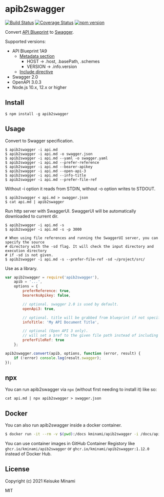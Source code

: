 # apib2swagger

[![Build Status](https://travis-ci.org/kminami/apib2swagger.svg?branch=master)](https://travis-ci.org/kminami/apib2swagger)
[![Coverage Status](https://coveralls.io/repos/github/kminami/apib2swagger/badge.svg?branch=master)](https://coveralls.io/github/kminami/apib2swagger?branch=master)
[![npm version](https://badge.fury.io/js/apib2swagger.svg)](https://badge.fury.io/js/apib2swagger)

Convert [API Blueprint][] to [Swagger][].

Supported versions:
- API Blueprint 1A9
    - [Metadata section](https://github.com/apiaryio/api-blueprint/blob/master/API%20Blueprint%20Specification.md#def-metadata-section)
        - HOST -> .host, .basePath, .schemes
        - VERSION -> .info.version
    - [Include directive](https://github.com/danielgtaylor/aglio#including-files)
- Swagger 2.0
- OpenAPI 3.0.3
- Node.js 10.x, 12.x or higher

## Install

```
$ npm install -g apib2swagger
```

## Usage

Convert to Swagger specification.
```shell
$ apib2swagger -i api.md
$ apib2swagger -i api.md -o swagger.json
$ apib2swagger -i api.md --yaml -o swagger.yaml
$ apib2swagger -i api.md --prefer-reference
$ apib2swagger -i api.md --bearer-apikey
$ apib2swagger -i api.md --open-api-3
$ apib2swagger -i api.md --info-title
$ apib2swagger -i api.md --prefer-file-ref
```

Without -i option it reads from STDIN, without -o option writes to STDOUT.
```shell
$ apib2swagger < api.md > swagger.json
$ cat api.md | apib2swagger
```

Run http server with SwaggerUI.
SwaggerUI will be automatically downloaded to current dir.
```shell
$ apib2swagger -i api.md -s
$ apib2swagger -i api.md -s -p 3000

# When using file references and running the SwaggerUI server, you can specify the source
# directory with the -sd flag. It will check the input directory and execution directory
# if -sd is not given.
$ apib2swagger -i api.md -s --prefer-file-ref -sd ~/project/src/
```

Use as a library.
```javascript
var apib2swagger = require('apib2swagger'),
    apib = '...',
    options = { 
        preferReference: true, 
        bearerAsApikey: false,

        // optional. swagger 2.0 is used by default.
        openApi3: true, 

        // optional. title will be grabbed from blueprint if not specified.
        infoTitle: 'My API Document Title', 

        // optional (Open API 3 only). 
        // will set a $ref to the given file path instead of including the file contents.
        preferFileRef: true 
    };

apib2swagger.convert(apib, options, function (error, result) {
    if (!error) console.log(result.swagger);
});
```

## npx

You can run apib2swagger via `npx` (without first needing to install it) like so:
```
cat api.md | npx apib2swagger > swagger.json
```

## Docker
You can also run apib2swagger inside a docker container.

```bash
$ docker run -it --rm -v $(pwd):/docs kminami/apib2swagger -i /docs/api.md -o /docs/swagger.json
```

You can use container images in GitHub Container Registory like `ghcr.io/kminami/apib2swagger` or `ghcr.io/kminami/apib2swagger:1.12.0` instead of Docker Hub.

## License

Copyright (c) 2021 Keisuke Minami

MIT

[API Blueprint]: https://apiblueprint.org/ "API Blueprint"
[Swagger]: http://swagger.io/ "Swagger"
